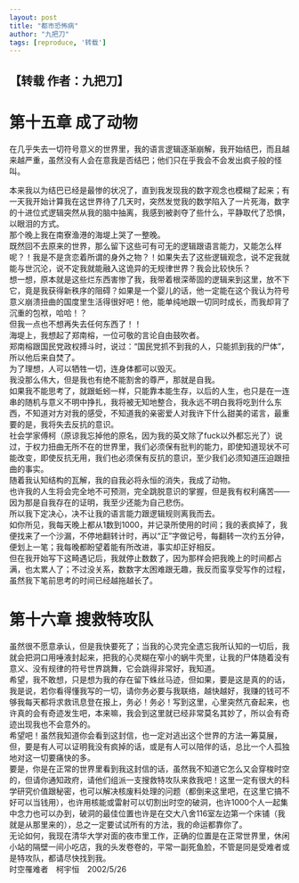 ```yaml
---
layout: post
title: "都市恐怖病"
author: "九把刀"
tags: [reproduce, '转载']
---
```


【转载 作者：九把刀】
---


# 第十五章 成了动物
在几乎失去一切符号意义的世界里，我的语言逻辑逐渐崩解，我开始结巴，而且越来越严重，虽然没有人会在意我是否结巴；他们只在乎我会不会发出疯子般的怪叫。  

本来我以为结巴已经是最惨的状况了，直到我发现我的数字观念也模糊了起来；有一天我开始计算我在这世界待了几天时，突然发觉我的数学陷入了一片死海，数字的十进位式逻辑突然从我的脑中抽离，我感到被剥夺了些什么，平静取代了恐惧，以眼泪的方式。  
那个晚上我在南寮渔港的海堤上哭了一整晚。  
既然回不去原来的世界，那么留下这些可有可无的逻辑跟语言能力，又能怎么样呢？！我是不是贪恋着所谓的身外之物？！如果失去了这些逻辑观念，说不定我就能与世沉沦，说不定我就能融入这诡异的无规律世界？我会比较快乐？  
想一想，原本就是这些烂东西害惨了我，我带着根深蒂固的逻辑来到这里，放不下它，竟是我获得新秩序的阻碍？如果是一个婴儿的话，他一定能在这个我认为符号意义崩溃扭曲的国度里生活得很好吧！他，能单纯地跟一切同时成长，而我却背了沉重的包袱，哈哈！？  
但我一点也不想再失去任何东西了！！  
海堤上，我想起了郑南榕，一位可敬的言论自由鼓吹者。  
郑南榕跟国民党政权搏斗时，说过：“国民党抓不到我的人，只能抓到我的尸体”，所以他后来自焚了。  
为了理想，人可以牺牲一切，连身体都可以毁灭。  
我没那么伟大，但是我也有绝不能割舍的尊严，那就是自我。  
如果我不能思考了，就跟蚯蚓一样，只能靠本能生存，以后的人生，也只是在一连串的随机与意义不明中挣扎，我将被无知地整合，我永远不明白我将吃到什么东西，不知道对方对我的感受，不知道我的亲密爱人对我许下什么甜美的诺言，最重要的是，我将失去反抗的意识。  
社会学家傅柯（原谅我忘掉他的原名，因为我的英文除了fuck以外都忘光了）说过，于权力扭曲无所不在的世界里，我们必须保有批判的能力，即使知道现状不可能改变，即使反抗无用，我们也必须保有反抗的意识，至少我们必须知道压迫跟扭曲的事实。  
随着我认知结构的瓦解，我的自我必将永恒的消失，我成了动物。  
也许我的人生将会完全地不可预测，完全跳脱意识的掌握，但是我有权利痛苦――因为那是自我存在的证明，我至少还能为自己悲伤。  
所以我下定决心，决不让我的语言能力跟逻辑规则离我而去。  
如你所见，我每天晚上都从1数到1000，并记录所使用的时间；我的表疯掉了，我便找来了一个沙漏，不停地翻转计时，再以“正”字做记号，每翻转一次约五分钟，便划上一笔；我每晚都盼望着能有所改进，事实却正好相反。  
但在我开始写下这畸遇记后，我就停止数数了，因为那样会把我晚上的时间都占满，也太累人了；不过没关系，数数字太困难跟无趣，我反而蛮享受写作的过程，虽然我下笔前思考的时间已经越拖越长了。  

# 第十六章 搜救特攻队
虽然很不愿意承认，但是我快要死了；当我的心灵完全遗忘我所认知的一切后，我就会把洞口用唾液封起来，把我的心灵糊在窄小的蜗牛壳里，让我的尸体随着没有意义、没有规律的符号世界跳舞，它会跳得非常好，我知道。  
希望，我不敢想，只是想为我的存在留下蛛丝马迹，但如果，要是这是真的的话，我是说，若你看得懂我写的一切，请你务必要与我联络，越快越好，我赚的钱可不够我每天都将求救讯息登在报上，务必！务必！写到这里，心里突然亢奋起来，也许真的会有奇迹发生吧，本来嘛，我会到这里就已经非常莫名其妙了，所以会有奇迹出现我也不会意外的。    
希望吧！虽然我知道你会看到这封信，也一定对逃出这个世界的方法一筹莫展，但，要是有人可以证明我没有疯掉的话，或是有人可以陪伴的话，总比一个人孤独地对这一切要痛快的多。  
要是，你是在正常的世界里看到我这封信的话，虽然我不知道它怎么又会穿梭时空的，但请你通知政府，请他们组派一支搜救特攻队来救我吧！这里一定有很大的科学研究价值跟秘密，也可以解决核废料处理的问题（都倒来这里吧，在这里它搞不好可以当钱用），也许用核能或雷射可以切割出时空的破洞，也许1000个人一起集中念力也可以办到，破洞的最佳位置也许是在交大八舍116室左边第一个床铺（我就是从那里来的），总之一定要试试所有的方法，我的命运都靠你了。  
无论如何，我现在清华大学对面的夜市里工作，正确的位置是在正常世界里，休闲小站的隔壁一间小吃店，我的头发卷卷的，平常一副死鱼脸，不管是同是受难者或是特攻队，都请尽快找到我。  
时空罹难者　柯宇恒　2002/5/26  
